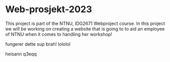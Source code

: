 # Web-prosjekt-2023
This project is part of the NTNU, IDG2671 Webproject course. In this project we will be working on creating a website that is going to to aid an employee of NTNU when it comes to handling her workshop!

fungerer dette
sup brah! lololol

heisann
q3eqq
